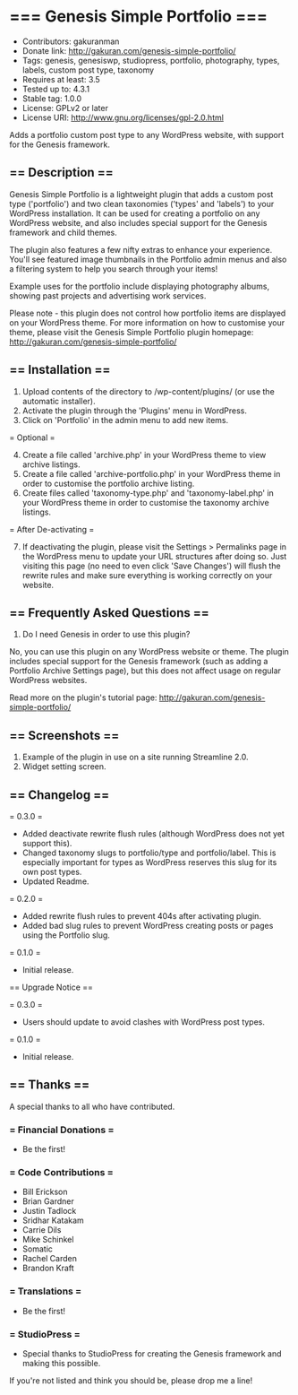 # === Genesis Simple Portfolio ===

* Contributors: gakuranman
* Donate link: http://gakuran.com/genesis-simple-portfolio/
* Tags: genesis, genesiswp, studiopress, portfolio, photography, types, labels, custom post type, taxonomy
* Requires at least: 3.5
* Tested up to: 4.3.1
* Stable tag: 1.0.0
* License: GPLv2 or later
* License URI: http://www.gnu.org/licenses/gpl-2.0.html

Adds a portfolio custom post type to any WordPress website, with support for the Genesis framework.

## == Description ==

Genesis Simple Portfolio is a lightweight plugin that adds a custom post type ('portfolio') and two clean taxonomies ('types' and 'labels') to your WordPress installation. It can be used for creating a portfolio on any WordPress website, and also includes special support for the Genesis framework and child themes.

The plugin also features a few nifty extras to enhance your experience. You'll see featured image thumbnails in the Portfolio admin menus and also a filtering system to help you search through your items!

Example uses for the portfolio include displaying photography albums, showing past projects and advertising work services.

Please note - this plugin does not control how portfolio items are displayed on your WordPress theme. For more information on how to customise your theme, please visit the Genesis Simple Portfolio plugin homepage: http://gakuran.com/genesis-simple-portfolio/

## == Installation ==

1. Upload contents of the directory to /wp-content/plugins/ (or use the automatic installer).
2. Activate the plugin through the 'Plugins' menu in WordPress.
3. Click on 'Portfolio' in the admin menu to add new items.

= Optional =

4. Create a file called 'archive.php' in your WordPress theme to view archive listings.
5. Create a file called 'archive-portfolio.php' in your WordPress theme in order to customise the portfolio archive listing.
6. Create files called 'taxonomy-type.php' and 'taxonomy-label.php' in your WordPress theme in order to customise the taxonomy archive listings.

= After De-activating =

7. If deactivating the plugin, please visit the Settings > Permalinks page in the WordPress menu to update your URL structures after doing so. Just visiting this page (no need to even click 'Save Changes') will flush the rewrite rules and make sure everything is working correctly on your website.

## == Frequently Asked Questions ==

1. Do I need Genesis in order to use this plugin?

No, you can use this plugin on any WordPress website or theme. The plugin includes special support for the Genesis framework (such as adding a Portfolio Archive Settings page), but this does not affect usage on regular WordPress websites.

Read more on the plugin's tutorial page: http://gakuran.com/genesis-simple-portfolio/

## == Screenshots ==

1. Example of the plugin in use on a site running Streamline 2.0.
2. Widget setting screen.

## == Changelog ==

= 0.3.0 =
* Added deactivate rewrite flush rules (although WordPress does not yet support this).
* Changed taxonomy slugs to portfolio/type and portfolio/label. This is especially important for types as WordPress reserves this slug for its own post types.
* Updated Readme.

= 0.2.0 =
* Added rewrite flush rules to prevent 404s after activating plugin.
* Added bad slug rules to prevent WordPress creating posts or pages using the Portfolio slug.

= 0.1.0 =
* Initial release.

== Upgrade Notice ==

= 0.3.0 =
* Users should update to avoid clashes with WordPress post types.

= 0.1.0 =
* Initial release.

## == Thanks ==

A special thanks to all who have contributed.

### = Financial Donations =
* Be the first!

### = Code Contributions =
* Bill Erickson
* Brian Gardner
* Justin Tadlock
* Sridhar Katakam
* Carrie Dils
* Mike Schinkel
* Somatic
* Rachel Carden
* Brandon Kraft

### = Translations =
* Be the first!

### = StudioPress =
* Special thanks to StudioPress for creating the Genesis framework and making this possible.

If you're not listed and think you should be, please drop me a line!
